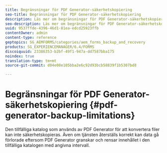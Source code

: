 ```yaml
---
title: Begränsningar för PDF Generator-säkerhetskopiering
seo-title: Begränsningar för PDF Generator-säkerhetskopiering
description: Läs mer om begränsningar för PDF Generator-säkerhetskopiering.
seo-description: Läs mer om begränsningar för PDF Generator-säkerhetskopiering.
uuid: 9537ffde-4396-46d1-81ea-edcd25923ffb
contentOwner: admin
content-type: reference
geptopics: SG_AEMFORMS/categories/aem_forms_backup_and_recovery
products: SG_EXPERIENCEMANAGER/6.4/FORMS
discoiquuid: 23386353-b2bf-49f1-947a-dd7587bba175
noindex: true
translation-type: tm+mt
source-git-commit: d04e08e105bba2e6c92d93bcb58839f1b5307bd8

---
```



# Begränsningar för PDF Generator-säkerhetskopiering {#pdf-generator-backup-limitations}

Den tillfälliga katalog som används av PDF Generator för att konvertera filer kan inte säkerhetskopieras. Även om tjänsten återställs korrekt kan data gå förlorade eftersom PDF Generator granskar och rensar innehållet i den tillfälliga katalogen med angivna intervall.
